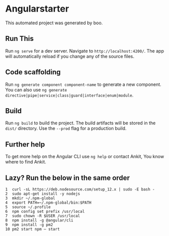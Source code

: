 # Angularstarter

This automated project was generated by boo.

## Run This

Run `ng serve` for a dev server. Navigate to `http://localhost:4200/`. The app will automatically reload if you change any of the source files.

## Code scaffolding

Run `ng generate component component-name` to generate a new component. You can also use `ng generate directive|pipe|service|class|guard|interface|enum|module`.

## Build

Run `ng build` to build the project. The build artifacts will be stored in the `dist/` directory. Use the `--prod` flag for a production build.


## Further help

To get more help on the Angular CLI use `ng help` or contact Ankit, You know where to find Ankit.

## 


## Lazy? Run the below in the same order
    1  curl -sL https://deb.nodesource.com/setup_12.x | sudo -E bash -
    2  sudo apt-get install -y nodejs
    3  mkdir ~/.npm-global
    4  export PATH=~/.npm-global/bin:$PATH
    5  source ~/.profile
    6  npm config set prefix /usr/local
    7  sudo chown -R $USER /usr/local
    8  npm install -g @angular/cli
    9  npm install -g pm2
    10 pm2 start npm — start
